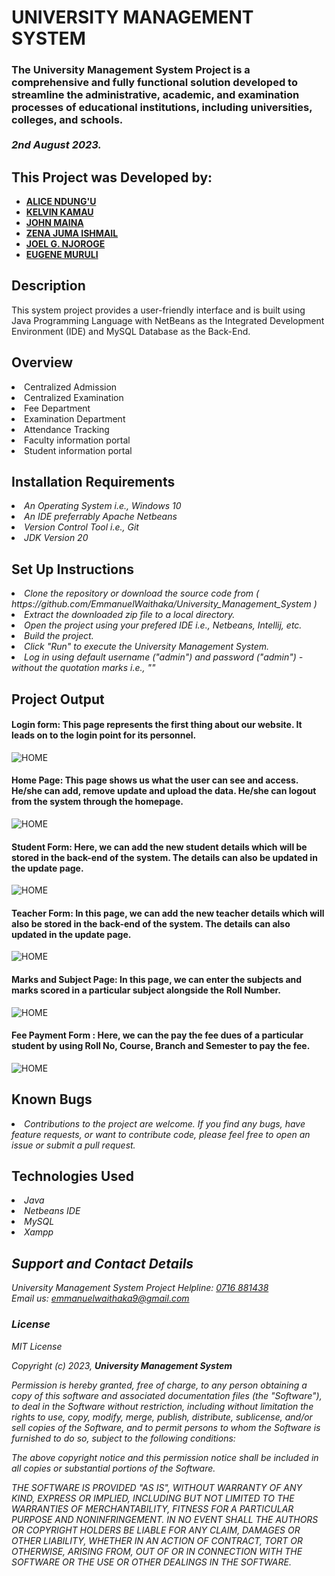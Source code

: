 # UNIVERSITY MANAGEMENT SYSTEM

### The University Management System Project is a comprehensive and fully functional solution developed to streamline the administrative, academic, and examination processes of educational institutions, including universities, colleges, and schools. <br><br> <em>2nd August 2023.</em>

## This Project was Developed by:

- [**ALICE NDUNG'U**](https://github.com/Kelsie-alice/)
- [**KELVIN KAMAU**](https://github.com/Guru1198/)
- [**JOHN MAINA**](https://github.com/Avaib-Technologies)
- [**ZENA JUMA ISHMAIL**](https://github.com/zena185)
- [**JOEL G. NJOROGE**](https://github.com/Gjoeln)
- [**EUGENE MURULI**](https://github.com/susan-code622)


## Description

This system project provides a user-friendly interface and is built using Java Programming Language with NetBeans as the Integrated Development Environment (IDE) and MySQL Database as the Back-End.


## Overview

<li>Centralized Admission</li>
<li>Centralized Examination</li>
<li>Fee Department</li>
<li>Examination Department</li>
<li>Attendance Tracking</li>
<li>Faculty information portal</li>
<li>Student information portal</li>


## Installation Requirements

<li><em>An Operating System i.e.,  Windows 10</em></li>
<li><em>An IDE preferrably Apache Netbeans</em></li>
<li><em>Version Control Tool i.e.,  Git</em></li>
<li><em>JDK Version 20</em></li>


## Set Up Instructions

<li><em>Clone the repository or download the source code from ( https://github.com/EmmanuelWaithaka/University_Management_System )</em></li>
<li><em>Extract the downloaded zip file to a local directory.</em></li>
<li><em>Open the project using your prefered IDE i.e., Netbeans, Intellij, etc.</em></li>
<li><em>Build the project.</em></li>
<li><em>Click "Run" to execute the University Management System.</em></li>
<li><em>Log in using default username ("admin") and password ("admin") - without the quotation marks i.e., ""</em></li>



## Project Output
#### Login form: This page represents the first thing about our website. It leads on to the login point for its personnel.
![HOME](/University-Management-System-Project-in-Java-Login-Page.png)

#### Home Page: This page shows us what the user can see and access. He/she can add, remove update and upload the data. He/she can logout from the system through the homepage.
![HOME](/University-Management-System-Project-in-Java-Main-Page.png)

#### Student Form: Here, we can add the new student details which will be stored in the back-end of the system. The details can also be updated in the update page.
![HOME](/University-Management-System-Project-in-ASP.net-Add-New-Student.png)

#### Teacher Form: In this page, we can add the new teacher details which will also be stored in the back-end of the system. The details can also updated in the update page.
![HOME](/University-Management-System-Project-in-Java-Add-New-Teacher.png)

#### Marks and Subject Page: In this page, we can enter the subjects and marks scored in a particular subject alongside the Roll Number.
![HOME](/University-Management-System-Project-in-Java-Input-Student-Mark.png)

#### Fee Payment Form : Here, we can the pay the fee dues of a particular student by using Roll No, Course, Branch and Semester to pay the fee.
![HOME](/University-Management-System-Project-in-Java-Fee-Form.png)


## Known Bugs

<li><em>Contributions to the project are welcome. If you find any bugs, have feature requests, or want to contribute code, please feel free to open an issue or submit a pull request.</em></li>


## Technologies Used

<li><em>Java<em></li>
<li><em>Netbeans IDE<em></li>
<li><em>MySQL</em></li>
<li><em>Xampp</em></li>


## Support and Contact Details

University Management System Project Helpline: [0716 881438]('call')<br>
Email us: [emmanuelwaithaka9@gmail.com](email)<br>


### License

_MIT License_

Copyright (c) 2023, **University Management System**

Permission is hereby granted, free of charge, to any person obtaining a copy of this software and associated documentation files (the "Software"), to deal in the Software without restriction, including without limitation the rights to use, copy, modify, merge, publish, distribute, sublicense, and/or sell copies of the Software, and to permit persons to whom the Software is furnished to do so, subject to the following conditions:

The above copyright notice and this permission notice shall be included in all copies or substantial portions of the Software.

THE SOFTWARE IS PROVIDED "AS IS", WITHOUT WARRANTY OF ANY KIND, EXPRESS OR IMPLIED, INCLUDING BUT NOT LIMITED TO THE WARRANTIES OF MERCHANTABILITY, FITNESS FOR A PARTICULAR PURPOSE AND NONINFRINGEMENT. IN NO EVENT SHALL THE AUTHORS OR COPYRIGHT HOLDERS BE LIABLE FOR ANY CLAIM, DAMAGES OR OTHER LIABILITY, WHETHER IN AN ACTION OF CONTRACT, TORT OR OTHERWISE, ARISING FROM, OUT OF OR IN CONNECTION WITH THE SOFTWARE OR THE USE OR OTHER DEALINGS IN THE SOFTWARE.
